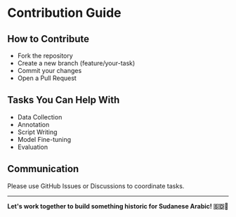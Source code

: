 # Contribution Guide

## How to Contribute
- Fork the repository
- Create a new branch (feature/your-task)
- Commit your changes
- Open a Pull Request

## Tasks You Can Help With
- Data Collection
- Annotation
- Script Writing
- Model Fine-tuning
- Evaluation

## Communication
Please use GitHub Issues or Discussions to coordinate tasks.

---

**Let's work together to build something historic for Sudanese Arabic! 🇸🇩🚀**
